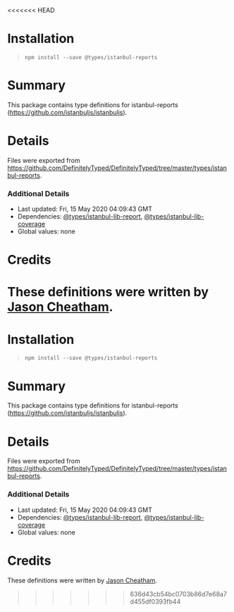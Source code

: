 <<<<<<< HEAD
# Installation
> `npm install --save @types/istanbul-reports`

# Summary
This package contains type definitions for istanbul-reports (https://github.com/istanbuljs/istanbuljs).

# Details
Files were exported from https://github.com/DefinitelyTyped/DefinitelyTyped/tree/master/types/istanbul-reports.

### Additional Details
 * Last updated: Fri, 15 May 2020 04:09:43 GMT
 * Dependencies: [@types/istanbul-lib-report](https://npmjs.com/package/@types/istanbul-lib-report), [@types/istanbul-lib-coverage](https://npmjs.com/package/@types/istanbul-lib-coverage)
 * Global values: none

# Credits
These definitions were written by [Jason Cheatham](https://github.com/jason0x43).
=======
# Installation
> `npm install --save @types/istanbul-reports`

# Summary
This package contains type definitions for istanbul-reports (https://github.com/istanbuljs/istanbuljs).

# Details
Files were exported from https://github.com/DefinitelyTyped/DefinitelyTyped/tree/master/types/istanbul-reports.

### Additional Details
 * Last updated: Fri, 15 May 2020 04:09:43 GMT
 * Dependencies: [@types/istanbul-lib-report](https://npmjs.com/package/@types/istanbul-lib-report), [@types/istanbul-lib-coverage](https://npmjs.com/package/@types/istanbul-lib-coverage)
 * Global values: none

# Credits
These definitions were written by [Jason Cheatham](https://github.com/jason0x43).
>>>>>>> 636d43cb54bc0703b86d7e68a7d455df0393fb44
